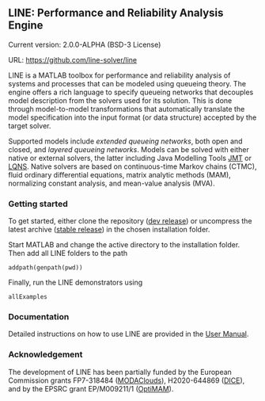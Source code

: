 ## LINE: Performance and Reliability Analysis Engine

Current version: 2.0.0-ALPHA (BSD-3 License)

URL: https://github.com/line-solver/line

LINE is a MATLAB toolbox for performance and reliability analysis of systems and processes that can be modeled using queueing theory. The engine offers a rich language to specify queueing networks that decouples model description from the solvers used for its solution. This is done through model-to-model transformations that automatically translate the model specification into the input format (or data structure) accepted by the target solver.

Supported models include *extended queueing networks*, both open and closed, and *layered queueing networks*. Models can be solved with either native or external solvers, the latter including Java Modelling Tools [JMT](http://jmt.sourceforge.net/) or [LQNS](http://www.sce.carleton.ca/rads/lqns/lqn-documentation/). Native solvers are based on continuous-time Markov chains (CTMC), fluid ordinary differential equations, matrix analytic methods (MAM), normalizing constant analysis, and mean-value analysis (MVA). 

### Getting started

To get started, either clone the repository ([dev release](https://github.com/line-solver/line)) or uncompress the latest archive ([stable release](https://github.com/line-solver/line/releases)) in the chosen installation folder.

Start MATLAB and change the active directory to the installation folder. Then add all LINE folders to the path
```
addpath(genpath(pwd))
```
Finally, run the LINE demonstrators using
```
allExamples
```

### Documentation
Detailed instructions on how to use LINE are provided in the [User Manual](https://github.com/line-solver/line/raw/master/doc/LINE.pdf).

### Acknowledgement
The development of LINE has been partially funded by the European Commission grants FP7-318484 ([MODAClouds](http://multiclouddevops.com/)), H2020-644869 ([DICE](http://www.dice-h2020.eu/)), and by the EPSRC grant EP/M009211/1 ([OptiMAM](https://wp.doc.ic.ac.uk/optimam/)).
